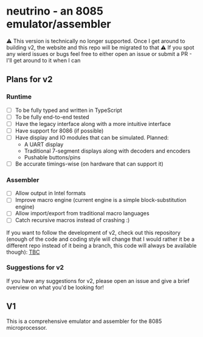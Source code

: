 # neutrino - an 8085 emulator/assembler

⚠️ This version is technically no longer supported. Once I get around to building v2, the website and this repo will be migrated to that ⚠️
If you spot any wierd issues or bugs feel free to either open an issue or submit a PR - I'll get around to it when I can

## Plans for v2
### Runtime
- [ ] To be fully typed and written in TypeScript
- [ ] To be fully end-to-end tested
- [ ] Have the legacy interface along with a more intuitive interface
- [ ] Have support for 8086 (if possible)
- [ ] Have display and IO modules that can be simulated. Planned:
  - A UART display
  - Traditional 7-segment displays along with decoders and encoders
  - Pushable buttons/pins
- [ ] Be accurate timings-wise (on hardware that can support it)

### Assembler
- [ ] Allow output in Intel formats
- [ ] Improve macro engine (current engine is a simple block-substitution engine)
- [ ] Allow import/export from traditional macro languages
- [ ] Catch recursive macros instead of crashing :) 

If you want to follow the development of v2, check out this repository (enough of the code and coding style will change that I would rather it be a different repo instead of it being a branch, this code will always be available though): [TBC](TBC)

### Suggestions for v2
If you have any suggestions for v2, please open an issue and give a brief overview on what you'd be looking for!

## V1
This is a comprehensive emulator and assembler for the 8085 microprocessor.
